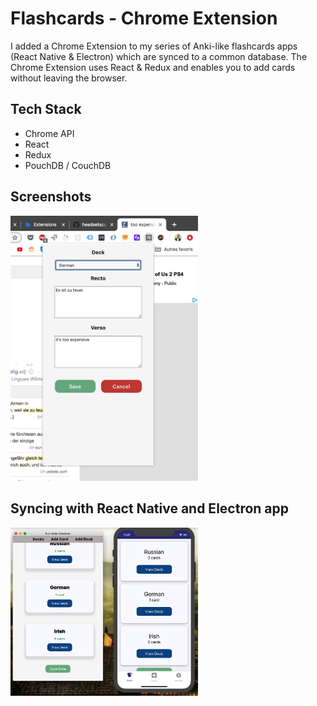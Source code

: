 # Flashcards - Chrome Extension

I added a Chrome Extension to my series of Anki-like flashcards apps (React Native & Electron) which are synced to a common database. The Chrome Extension uses React & Redux and enables you to add cards without leaving the browser.

## Tech Stack

- Chrome API
- React
- Redux
- PouchDB / CouchDB

## Screenshots

<img src="/screenshots/not-anki-chrome.jpg" width="300" />


## Syncing with React Native and Electron app

<img src="/screenshots/anki-electron-react-native.jpg" width="300" />


<!-- ![not-anki-1](/screenshots/not-anki-1.jpg =300)
![not-anki-2](/screenshots/not-anki-2.jpg =300) -->



